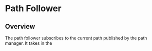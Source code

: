 # Path Follower

## Overview
The path follower subscribes to the current path published by the path manager. 
It takes in the 
